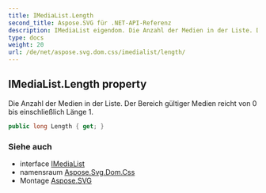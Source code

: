 ```yaml
---
title: IMediaList.Length
second_title: Aspose.SVG für .NET-API-Referenz
description: IMediaList eigendom. Die Anzahl der Medien in der Liste. Der Bereich gültiger Medien reicht von 0 bis einschließlich Länge 1.
type: docs
weight: 20
url: /de/net/aspose.svg.dom.css/imedialist/length/
---
```

## IMediaList.Length property

Die Anzahl der Medien in der Liste. Der Bereich gültiger Medien reicht von 0 bis einschließlich Länge 1.

```csharp
public long Length { get; }
```

### Siehe auch

* interface [IMediaList](../)
* namensraum [Aspose.Svg.Dom.Css](../../imedialist/)
* Montage [Aspose.SVG](../../../)


